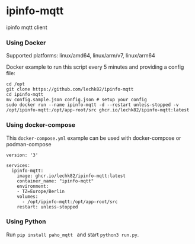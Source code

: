 # ipinfo-mqtt
ipinfo mqtt client

### Using Docker
Supported platforms: linux/amd64, linux/arm/v7, linux/arm64

Docker example to run this script every 5 minutes and providing a config file:

```lang=bash
cd /opt
git clone https://github.com/lechk82/ipinfo-mqtt
cd ipinfo-mqtt
mv config.sample.json config.json # setup your config
sudo docker run --name ipinfo-mqtt -d --restart unless-stopped -v /opt/ipinfo-mqtt:/opt/app-root/src ghcr.io/lechk82/ipinfo-mqtt:latest
```
### Using docker-compose

This `docker-compose.yml` example can be used with docker-compose or podman-compose

```lang=yaml
version: '3'

services:
  ipinfo-mqtt:
    image: ghcr.io/lechk82/ipinfo-mqtt:latest
    container_name: "ipinfo-mqtt"
    environment:
    - TZ=Europe/Berlin
    volumes:
      - /opt/ipinfo-mqtt:/opt/app-root/src
    restart: unless-stopped
```

### Using Python

Run `pip install paho_mqtt ` and start `python3 run.py`.
